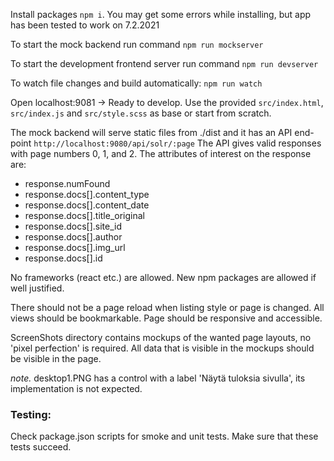 Install packages `npm i`. You may get some errors while installing, but app has been tested to work on 7.2.2021

To start the mock backend run command 
`npm run mockserver`

To start the development frontend server run command 
`npm run devserver`

To watch file changes and build automatically: `npm run watch`

Open localhost:9081 -> Ready to develop.
Use the provided `src/index.html`, `src/index.js` and `src/style.scss` as base or start from scratch.

The mock backend will serve static files from ./dist and it has an API end-point `http://localhost:9080/api/solr/:page`
The API gives valid responses with page numbers 0, 1, and 2.
The attributes of interest on the response are:
- response.numFound
- response.docs[].content_type
- response.docs[].content_date
- response.docs[].title_original
- response.docs[].site_id
- response.docs[].author
- response.docs[].img_url
- response.docs[].id

No frameworks (react etc.) are allowed. New npm packages are allowed if well justified.

There should not be a page reload when listing style or page is changed.
All views should be bookmarkable. Page should be responsive and accessible.
 
ScreenShots directory contains mockups of the wanted page layouts, no 'pixel perfection' is required.
All data that is visible in the mockups should be visible in the page.  

*note.* desktop1.PNG has a control with a label 'Näytä tuloksia sivulla', its implementation is not expected.

### Testing:
Check package.json scripts for smoke and unit tests.
Make sure that these tests succeed.
